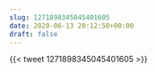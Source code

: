 ```yaml
---
slug: 1271898345045401605
date: 2020-06-13 20:12:50+00:00
draft: false
---
```


{{< tweet 1271898345045401605 >}}
